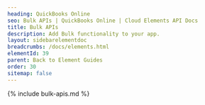 ```yaml
---
heading: QuickBooks Online
seo: Bulk APIs | QuickBooks Online | Cloud Elements API Docs
title: Bulk APIs
description: Add Bulk functionality to your app.
layout: sidebarelementdoc
breadcrumbs: /docs/elements.html
elementId: 39
parent: Back to Element Guides
order: 30
sitemap: false
---
```


{% include bulk-apis.md %}
